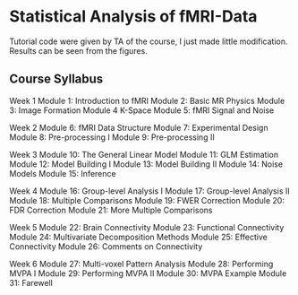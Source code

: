 # Statistical Analysis of fMRI-Data
Tutorial code were given by TA of the course, I just made little modification.
Results can be seen from the figures.

## Course Syllabus
Week 1 
Module 1: Introduction to fMRI
Module 2: Basic MR Physics
Module 3: Image Formation
Module 4 K-Space
Module 5: fMRI Signal and Noise

Week 2 
Module 6: fMRI Data Structure
Module 7: Experimental Design
Module 8: Pre-processing I
Module 9: Pre-processing II

Week 3
Module 10: The General Linear Model
Module 11: GLM Estimation
Module 12: Model Building I
Module 13: Model Building II
Module 14: Noise Models
Module 15: Inference

Week 4 
Module 16: Group-level Analysis I
Module 17: Group-level Analysis II
Module 18: Multiple Comparisons
Module 19: FWER Correction
Module 20: FDR Correction
Module 21: More Multiple Comparisons

Week 5
Module 22: Brain Connectivity
Module 23: Functional Connectivity
Module 24: Multivariate Decomposition Methods
Module 25: Effective Connectivity
Module 26: Comments on Connectivity

Week 6 
Module 27: Multi-voxel Pattern Analysis
Module 28: Performing MVPA I
Module 29: Performing MVPA II
Module 30: MVPA Example 
Module 31: Farewell
